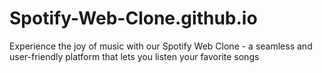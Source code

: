 # Spotify-Web-Clone.github.io
Experience the joy of music with our Spotify Web Clone - a seamless and user-friendly platform that lets you listen your favorite songs
